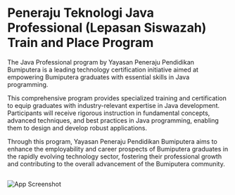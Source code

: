 # Peneraju Teknologi Java Professional (Lepasan Siswazah) Train and Place Program

The Java Professional program by Yayasan Peneraju Pendidikan Bumiputera is a leading technology certification initiative aimed at empowering Bumiputera graduates with essential skills in Java programming. 

This comprehensive program provides specialized training and certification to equip graduates with industry-relevant expertise in Java development. Participants will receive rigorous instruction in fundamental concepts, advanced techniques, and best practices in Java programming, enabling them to design and develop robust applications. 

Through this program, Yayasan Peneraju Pendidikan Bumiputera aims to enhance the employability and career prospects of Bumiputera graduates in the rapidly evolving technology sector, fostering their professional growth and contributing to the overall advancement of the Bumiputera community.

##
![App Screenshot](https://scontent.fkul18-1.fna.fbcdn.net/v/t39.30808-6/339919976_1174265109943483_8303869539065002213_n.jpg?_nc_cat=103&ccb=1-7&_nc_sid=730e14&_nc_ohc=f5vtsMiAFiEAX-oF1qA&_nc_ht=scontent.fkul18-1.fna&oh=00_AfAblGD-kHe2dxWJNIFGomSfa_p2_2c9kuSuRbhI7ENwhw&oe=64939143)

